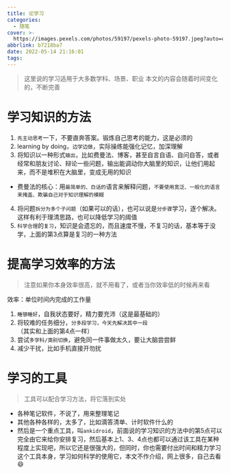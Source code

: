 ```yaml
---
title: 论学习
categories:
  - 随笔
cover: >-
  https://images.pexels.com/photos/59197/pexels-photo-59197.jpeg?auto=compress&cs=tinysrgb&dpr=2&w=500
abbrlink: b7218ba7
date: 2022-05-14 21:16:01
tags:
---
```



> 这里说的学习适用于大多数学科、场景、职业
> 本文的内容会随着时间变化的，不断完善

# 学习知识的方法

1. `先主动思考`一下，不要直奔答案。锻炼自己思考的能力，这是必须的
2. learning by doing，`边学边做`，实际操练能强化记忆，加深理解
3. 将知识以一种形式`输出`，比如费曼法、博客，甚至自言自语、自问自答，或者经常和朋友讨论、辩论一些问题，输出能调动你大脑里的知识，让他们用起来，而不是堆积在大脑里，变成无用的知识
  - 费曼法的核心：用`最简单的、白话的`语言来解释问题，`不要使用宽泛、一般化的语言来掩盖、欺骗自己对于知识理解的模糊`
4. 将问题`拆分为多个子问题`（如果可以的话），也可以说是`分步骤`学习，逐个解决。这样有利于理清思路，也可以降低学习的阈值
5. `科学合理`的`复习`，知识是会遗忘的，而且速度不慢，不复习的话，基本等于没学，上面的第3点算是复习的一种方法

# 提高学习效率的方法

> 注意如果你本身效率很高，就不用看了，或者当你效率低的时候再来看

效率：单位时间内完成的工作量

1. `睡够睡好`，自我状态要好，精力要充沛（这是最基础的）
2. 将较难的任务细分，`分多段学习，今天先解决其中一段`（其实和上面的第4点一样）
3. 尝试`多学科/类别切换`，避免同一件事做太久，要让大脑尝尝鲜
4. 减少干扰，比如手机直接开勿扰

# 学习的工具

> 工具可以配合学习方法，将它落到实处

- 各种笔记软件，不说了，用来整理笔记
- 其他各种各样的，太多了，比如滴答清单、计时软件什么的
- 然后是一个重点工具，叫`ankidroid`，前面说的学习知识的方法中的第5点可以完全由它来给你安排复习，然后基本上1、3、4点也都可以通过该工具在某种程度上实现吧，所以它还是很强大的，但同时，你也需要付出时间和精力学习这个工具本身，学习如何科学的使用它，本文不作介绍，网上很多，自己去看:smile:

